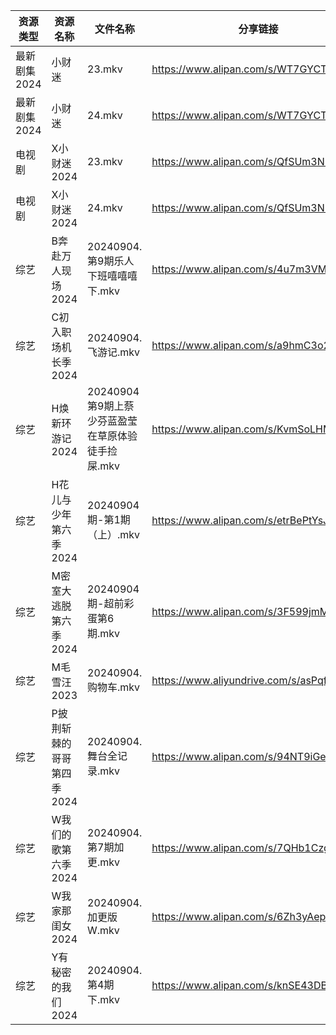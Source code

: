 | 资源类型     | 资源名称            | 文件名称                            | 分享链接                                      | 更新时间                |
| -------- | --------------- | ------------------------------- | ----------------------------------------- | ------------------- |
| 最新剧集2024 | 小财迷             | 23.mkv                          | https://www.alipan.com/s/WT7GYCT6ddM      | 2024-09-04 14:10:45 |
| 最新剧集2024 | 小财迷             | 24.mkv                          | https://www.alipan.com/s/WT7GYCT6ddM      | 2024-09-04 14:10:44 |
| 电视剧      | X小财迷2024        | 23.mkv                          | https://www.alipan.com/s/QfSUm3N2tfB      | 2024-09-04 14:07:08 |
| 电视剧      | X小财迷2024        | 24.mkv                          | https://www.alipan.com/s/QfSUm3N2tfB      | 2024-09-04 14:07:08 |
| 综艺       | B奔赴万人现场2024     | 20240904.第9期乐人下班嘻嘻嘻下.mkv        | https://www.alipan.com/s/4u7m3VMcqux      | 2024-09-04 14:07:36 |
| 综艺       | C初入职场机长季2024    | 20240904.飞游记.mkv                | https://www.alipan.com/s/a9hmC3o2B18      | 2024-09-04 14:07:39 |
| 综艺       | H焕新环游记2024      | 20240904第9期上蔡少芬蓝盈莹在草原体验徒手捡屎.mkv | https://www.alipan.com/s/KvmSoLHMiZr      | 2024-09-04 14:08:00 |
| 综艺       | H花儿与少年第六季2024   | 20240904期-第1期（上）.mkv            | https://www.alipan.com/s/etrBePtYsJ7      | 2024-09-04 14:08:03 |
| 综艺       | M密室大逃脱第六季2024   | 20240904期-超前彩蛋第6期.mkv           | https://www.alipan.com/s/3F599jmMJTn      | 2024-09-04 14:08:18 |
| 综艺       | M毛雪汪2023        | 20240904.购物车.mkv                | https://www.aliyundrive.com/s/asPqfgPRqAg | 2024-09-04 14:08:24 |
| 综艺       | P披荆斩棘的哥哥第四季2024 | 20240904.舞台全记录.mkv              | https://www.alipan.com/s/94NT9iGe94e      | 2024-09-04 14:08:43 |
| 综艺       | W我们的歌第六季2024    | 20240904.第7期加更.mkv              | https://www.alipan.com/s/7QHb1Czg7nU      | 2024-09-04 14:09:23 |
| 综艺       | W我家那闺女2024      | 20240904.加更版W.mkv               | https://www.alipan.com/s/6Zh3yAep1kC      | 2024-09-04 14:09:26 |
| 综艺       | Y有秘密的我们2024     | 20240904.第4期下.mkv               | https://www.alipan.com/s/knSE43DBBa6      | 2024-09-04 14:09:42 |
